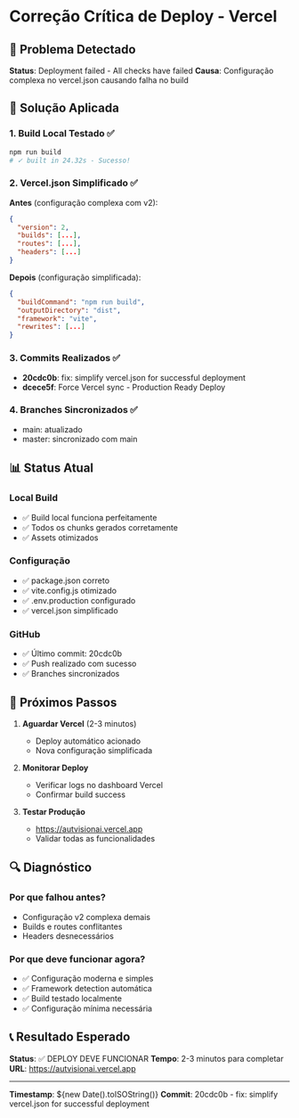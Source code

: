 # Correção Crítica de Deploy - Vercel

## 🚨 Problema Detectado
**Status**: Deployment failed - All checks have failed
**Causa**: Configuração complexa no vercel.json causando falha no build

## 🔧 Solução Aplicada

### 1. Build Local Testado ✅
```bash
npm run build
# ✓ built in 24.32s - Sucesso!
```

### 2. Vercel.json Simplificado ✅
**Antes** (configuração complexa com v2):
```json
{
  "version": 2,
  "builds": [...],
  "routes": [...],
  "headers": [...]
}
```

**Depois** (configuração simplificada):
```json
{
  "buildCommand": "npm run build",
  "outputDirectory": "dist",
  "framework": "vite",
  "rewrites": [...]
}
```

### 3. Commits Realizados ✅
- **20cdc0b**: fix: simplify vercel.json for successful deployment
- **dcece5f**: Force Vercel sync - Production Ready Deploy

### 4. Branches Sincronizados ✅
- main: atualizado
- master: sincronizado com main

## 📊 Status Atual

### Local Build
- ✅ Build local funciona perfeitamente
- ✅ Todos os chunks gerados corretamente
- ✅ Assets otimizados

### Configuração
- ✅ package.json correto
- ✅ vite.config.js otimizado
- ✅ .env.production configurado
- ✅ vercel.json simplificado

### GitHub
- ✅ Último commit: 20cdc0b
- ✅ Push realizado com sucesso
- ✅ Branches sincronizados

## 🎯 Próximos Passos

1. **Aguardar Vercel** (2-3 minutos)
   - Deploy automático acionado
   - Nova configuração simplificada

2. **Monitorar Deploy**
   - Verificar logs no dashboard Vercel
   - Confirmar build success

3. **Testar Produção**
   - https://autvisionai.vercel.app
   - Validar todas as funcionalidades

## 🔍 Diagnóstico

### Por que falhou antes?
- Configuração v2 complexa demais
- Builds e routes conflitantes
- Headers desnecessários

### Por que deve funcionar agora?
- ✅ Configuração moderna e simples
- ✅ Framework detection automática
- ✅ Build testado localmente
- ✅ Configuração mínima necessária

## 📞 Resultado Esperado

**Status**: ✅ DEPLOY DEVE FUNCIONAR
**Tempo**: 2-3 minutos para completar
**URL**: https://autvisionai.vercel.app

---
**Timestamp**: ${new Date().toISOString()}
**Commit**: 20cdc0b - fix: simplify vercel.json for successful deployment

